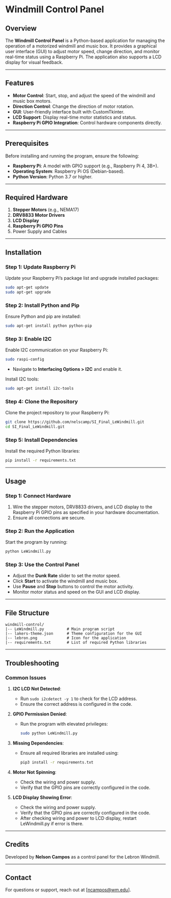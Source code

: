 # Windmill Control Panel

## Overview
The **Windmill Control Panel** is a Python-based application for managing the operation of a motorized windmill and music box. It provides a graphical user interface (GUI) to adjust motor speed, change direction, and monitor real-time status using a Raspberry Pi. The application also supports a LCD display for visual feedback.

---

## Features
- **Motor Control**: Start, stop, and adjust the speed of the windmill and music box motors.
- **Direction Control**: Change the direction of motor rotation.
- **GUI**: User-friendly interface built with CustomTkinter.
- **LCD Support**: Display real-time motor statistics and status.
- **Raspberry Pi GPIO Integration**: Control hardware components directly.

---

## Prerequisites
Before installing and running the program, ensure the following:
- **Raspberry Pi**: A model with GPIO support (e.g., Raspberry Pi 4, 3B+).
- **Operating System**: Raspberry Pi OS (Debian-based).
- **Python Version**: Python 3.7 or higher.

---

## Required Hardware
1. **Stepper Motors** (e.g., NEMA17)
2. **DRV8833 Motor Drivers**
3. **LCD Display**
4. **Raspberry Pi GPIO Pins**
5. Power Supply and Cables

---

## Installation

### Step 1: Update Raspberry Pi
Update your Raspberry Pi’s package list and upgrade installed packages:
```bash
sudo apt-get update
sudo apt-get upgrade
```

### Step 2: Install Python and Pip
Ensure Python and pip are installed:
```bash
sudo apt-get install python python-pip
```

### Step 3: Enable I2C
Enable I2C communication on your Raspberry Pi:
```bash
sudo raspi-config
```
- Navigate to **Interfacing Options > I2C** and enable it.

Install I2C tools:
```bash
sudo apt-get install i2c-tools
```

### Step 4: Clone the Repository
Clone the project repository to your Raspberry Pi:
```bash
git clone https://github.com/nelscamp/SI_Final_LeWindmill.git
cd SI_Final_LeWindmill.git
```

### Step 5: Install Dependencies
Install the required Python libraries:
```bash
pip install -r requirements.txt
```

---

## Usage

### Step 1: Connect Hardware
1. Wire the stepper motors, DRV8833 drivers, and LCD display to the Raspberry Pi GPIO pins as specified in your hardware documentation.
2. Ensure all connections are secure.

### Step 2: Run the Application
Start the program by running:
```bash
python LeWindmill.py
```

### Step 3: Use the Control Panel
- Adjust the **Dunk Rate** slider to set the motor speed.
- Click **Start** to activate the windmill and music box.
- Use **Pause** and **Stop** buttons to control the motor activity.
- Monitor motor status and speed on the GUI and LCD display.

---

## File Structure
```
windmill-control/
|-- LeWindmill.py          # Main program script
|-- lakers-theme.json      # Theme configuration for the GUI
|-- lebron.png             # Icon for the application
|-- requirements.txt       # List of required Python libraries
```

---

## Troubleshooting

### Common Issues
1. **I2C LCD Not Detected**:
   - Run `sudo i2cdetect -y 1` to check for the LCD address.
   - Ensure the correct address is configured in the code.

2. **GPIO Permission Denied**:
   - Run the program with elevated privileges:
     ```bash
     sudo python LeWindmill.py
     ```

3. **Missing Dependencies**:
   - Ensure all required libraries are installed using:
     ```bash
     pip3 install -r requirements.txt
     ```

4. **Motor Not Spinning**:
   - Check the wiring and power supply.
   - Verify that the GPIO pins are correctly configured in the code.
  
5. **LCD Display Showing Error**:
   - Check the wiring and power supply.
   - Verify that the GPIO pins are correctly configured in the code.
   - After checking wiring and power to LCD display, restart LeWindmill.py if error is there.
---

## Credits
Developed by **Nelson Campos** as a control panel for the Lebron Windmill.

---

## Contact
For questions or support, reach out at [ncampos@wm.edu].

